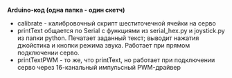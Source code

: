 **Arduino-код (одна папка - один скетч)** <br>
* calibrate - калибровочный скрипт шеститочечной 
ячейки на серво
* printText общается по Serial с функциями из serial_hex.py и 
joystick.py из папки python. Печатает заданный текст; выводит нажатия джойстика и кнопки 
режима звука. Работает при прямом подключении серво.
* printTextPWM - то же, что printText, но работает при подключении серво 
через 16-канальный импульсный PWM-драйвер

